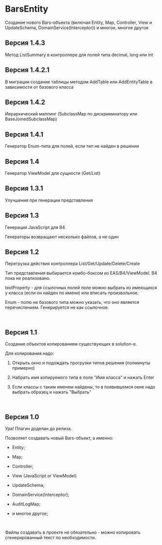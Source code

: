 # BarsEntity
Создание нового Bars-объекта (включая Entity, Map, Controller, View и UpdateSchema, DomainService(Interceptor)) и многое, многое другое



Версия 1.4.3
----------

Метод ListSummary в контроллере для полей типа decimal, long или int


Версия 1.4.2.1
----------

В миграции создание таблицы методом AddTable или AddEntityTable в зависимости от базового класса


Версия 1.4.2
----------

Иерархический маппинг (SubclassMap по дискриминатору или BaseJoinedSubclassMap)


Версия 1.4.1
----------

Генератор Enum-типа для полей, если тип не найден в решении


Версия 1.4
----------

Генератор ViewModel для сущности (Get/List)


Версия 1.3.1
----------

Улучшения при генерации представления


Версия 1.3
----------

Генерация JavaScript для B4

Генераторы возвращают несколько файлов, а не один

Версия 1.2
----------

Перегрузка действия контроллера List/Get/Update/Delete/Create

Тип представления выбирается комбо-боксом из EAS/B4/ViewModel. B4 пока не
реализовано.

textProperty - для ссылочных полей поле можно выбрать из имеющихся у класса
(если он найден по имени) или вписать произвольное.

Enum - полю не базового типа можно указать, что оно является перечислением.
Генерируется не как ссылочное.

 

Версия 1.1
----------

Создание объектов копированием существующих в solution-е.

Для копирования надо:

1.  Открыть окно и подождать прогрузки типов решения (полминуты примерно)

2.  Набрать имя копируемого типа в поле "Имя класса" и нажать Enter

3.  Если классы с таким именем найдены, то в появившемся окне надо выбрать
    образец и нажать "Выбрать"

 

Версия 1.0
----------

Ура! Плагин доделан до релиза.

Позволяет создавать новый Bars-объект, а именно:

-   Entity;

-   Map;

-   Controller;

-   View (JavaScript or ViewModel)

-   UpdateSchema;

-   DomainService(Interceptor);

-   AuditLogMap;

-   и многое другое;

 

Файлы создавать в проекте не обязательно - можно копировать сгенерированный
текст по необходимости.